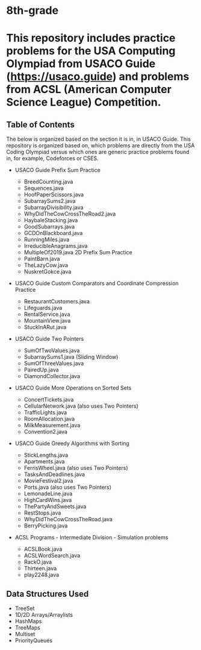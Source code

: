 # 8th-grade
# This repository includes practice problems for the USA Computing Olympiad from USACO Guide (https://usaco.guide) and problems from ACSL (American Computer Science League) Competition.
## Table of Contents
The below is organized based on the section it is in, in USACO Guide. This repository is organized based on, which problems are directly from the USA Coding Olympiad versus which ones are generic practice problems found in, for example, Codeforces or CSES.
- USACO Guide Prefix Sum Practice
    - BreedCounting.java
    - Sequences.java
    - HoofPaperScissors.java
    - SubarraySums2.java
    - SubarrayDivisibility.java
    - WhyDidTheCowCrossTheRoad2.java
    - HaybaleStacking.java
    - GoodSubarrays.java
    - GCDOnBlackboard.java
    - RunningMiles.java
    - IrreducibleAnagrams.java
    - MultipleOf2019.java
  2D Prefix Sum Practice
    - PaintBarn.java
    - TheLazyCow.java
    - NuskretGokce.java

- USACO Guide Custom Comparators and Coordinate Compression Practice
    - RestaurantCustomers.java
    - Lifeguards.java
    - RentalService.java
    - MountainView.java
    - StuckInARut.java

- USACO Guide Two Pointers
    - SumOfTwoValues.java
    - SubarraySums1.java (Sliding Window)
    - SumOfThreeValues.java
    - PairedUp.java
    - DiamondCollector.java
 
- USACO Guide More Operations on Sorted Sets
    - ConcertTickets.java
    - CellularNetwork.java (also uses Two Pointers)
    - TrafficLights.java
    - RoomAllocation.java
    - MilkMeasurement.java
    - Convention2.java
 
- USACO Guide Greedy Algorithms with Sorting
    - StickLengths.java
    - Apartments.java
    - FerrisWheel.java (also uses Two Pointers)
    - TasksAndDeadlines.java
    - MovieFestival2.java
    - Ports.java (also uses Two Pointers)
    - LemonadeLine.java
    - HighCardWins.java
    - ThePartyAndSweets.java
    - RestStops.java
    - WhyDidTheCowCrossTheRoad.java
    - BerryPicking.java
 
- ACSL Programs - Intermediate Division - Simulation problems
    - ACSLBook.java
    - ACSLWordSearch.java
    - RackO.java
    - Thirteen.java
    - play2248.java

## Data Structures Used
- TreeSet
- 1D/2D Arrays/Arraylists
- HashMaps
- TreeMaps
- Multiset
- PriorityQueues
